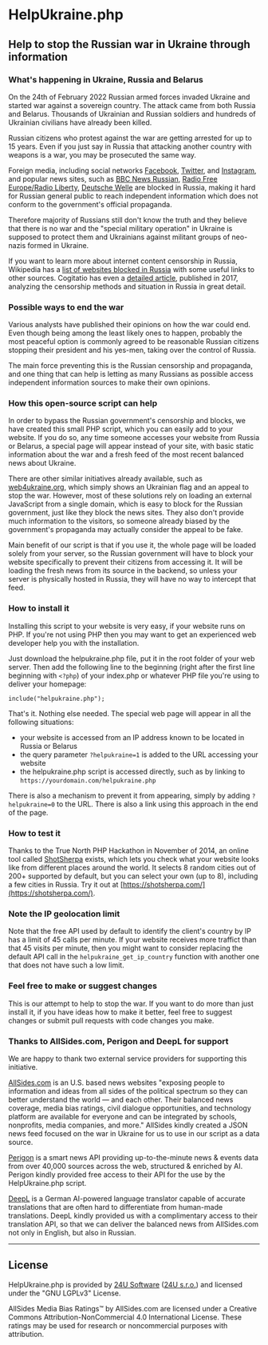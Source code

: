 # HelpUkraine.php

## Help to stop the Russian war in Ukraine through information


### What's happening in Ukraine, Russia and Belarus

On the 24th of February 2022 Russian armed forces invaded Ukraine and started war against a sovereign country. The attack came from both Russia and Belarus. Thousands of Ukrainian and Russian soldiers and hundreds of Ukrainian civilians have already been killed.

Russian citizens who protest against the war are getting arrested for up to 15 years. Even if you just say in Russia that attacking another country with weapons is a war, you may be prosecuted the same way.

Foreign media, including social networks [Facebook](https://facebook.com), [Twitter](https://twitter.com), and [Instagram](https://instagram.com), and popular news sites, such as [BBC News Russian](http://www.bbc.com/russian), [Radio Free Europe/Radio Liberty](https://rferl.org), [Deutsche Welle](https://dw.com) are blocked in Russia, making it hard for Russian general public to reach independent information which does not conform to the government's official propaganda.

Therefore majority of Russians still don't know the truth and they believe that there is no war and the "special military operation" in Ukraine is supposed to protect them and Ukrainians against militant groups of neo-nazis formed in Ukraine.

If you want to learn more about internet content censorship in Russia, Wikipedia has a [list of websites blocked in Russia](https://en.wikipedia.org/wiki/List_of_websites_blocked_in_Russia) with some useful links to other sources. Cogitatio has even a [detailed article](https://www.cogitatiopress.com/mediaandcommunication/article/viewFile/816/816), published in 2017, analyzing the censorship methods and situation in Russia in great detail.


### Possible ways to end the war

Various analysts have published their opinions on how the war could end. Even though being among the least likely ones to happen, probably the most peaceful option is commonly agreed to be reasonable Russian citizens stopping their president and his yes-men, taking over the control of Russia.

The main force preventing this is the Russian censorship and propaganda, and one thing that can help is letting as many Russians as possible access independent information sources to make their own opinions.


### How this open-source script can help

In order to bypass the Russian government's censorship and blocks, we have created this small PHP script, which you can easily add to your website. If you do so, any time someone accesses your website from Russia or Belarus, a special page will appear instead of your site, with basic static information about the war and a fresh feed of the most recent balanced news about Ukraine.

There are other similar initiatives already available, such as [web4ukraine.org](https://web4ukraine.org), which simply shows an Ukrainian flag and an appeal to stop the war. However, most of these solutions rely on loading an external JavaScript from a single domain, which is easy to block for the Russian government, just like they block the news sites. They also don't provide much information to the visitors, so someone already biased by the government's propaganda may actually consider the appeal to be fake.

Main benefit of our script is that if you use it, the whole page will be loaded solely from your server, so the Russian government will have to block your website specifically to prevent their citizens from accessing it. It will be loading the fresh news from its source in the backend, so unless your server is physically hosted in Russia, they will have no way to intercept that feed.


### How to install it

Installing this script to your website is very easy, if your website runs on PHP. If you're not using PHP then you may want to get an experienced web developer help you with the installation.

Just download the helpukraine.php file, put it in the root folder of your web server. Then add the following line to the beginning (right after the first line beginning with `<?php`) of your index.php or whatever PHP file you're using to deliver your homepage:

`include("helpukraine.php");`

That's it. Nothing else needed. The special web page will appear in all the following situations:

* your website is accessed from an IP address known to be located in Russia or Belarus
* the query parameter `?helpukraine=1` is added to the URL accessing your website
* the helpukraine.php script is accessed directly, such as by linking to `https://yourdomain.com/helpukraine.php`

There is also a mechanism to prevent it from appearing, simply by adding `?helpukraine=0` to the URL. There is also a link using this approach in the end of the page.


### How to test it

Thanks to the True North PHP Hackathon in November of 2014, an online tool called [ShotSherpa](https://shotsherpa.com/) exists, which lets you check what your website looks like from different places around the world. It selects 8 random cities out of 200+ supported by default, but you can select your own (up to 8), including a few cities in Russia. Try it out at [https://shotsherpa.com/](https://shotsherpa.com/).


### Note the IP geolocation limit

Note that the free API used by default to identify the client's country by IP has a limit of 45 calls per minute. If your website receives more traffict than that 45 visits per minute, then you might want to consider replacing the default API call in the `helpukraine_get_ip_country` function with another one that does not have such a low limit.


### Feel free to make or suggest changes

This is our attempt to help to stop the war. If you want to do more than just install it, if you have ideas how to make it better, feel free to suggest changes or submit pull requests with code changes you make.


### Thanks to AllSides.com, Perigon and DeepL for support

We are happy to thank two external service providers for supporting this initiative.

[AllSides.com](https://www.allsides.com/) is an U.S. based news websites "exposing people to information and ideas from all sides of the political spectrum so they can better understand the world — and each other. Their balanced news coverage, media bias ratings, civil dialogue opportunities, and technology platform are available for everyone and can be integrated by schools, nonprofits, media companies, and more." AllSides kindly created a JSON news feed focused on the war in Ukraine for us to use in our script as a data source.

[Perigon](https://goperigon.com/) is a smart news API providing up-to-the-minute news & events data from over 40,000 sources across the web, structured & enriched by AI. Perigon kindly provided free access to their API for the use by the HelpUkraine.php script.

[DeepL](https://www.deepl.com/) is a German AI-powered language translator capable of accurate translations that are often hard to differentiate from human-made translations. DeepL kindly provided us with a complimentary access to their translation API, so that we can deliver the balanced news from AllSides.com not only in English, but also in Russian.

___

## License

HelpUkraine.php is provided by [24U Software](https://24usoftware.com) ([24U s.r.o.](https://24u.cz)) and licensed under the "GNU LGPLv3" License.

AllSides Media Bias Ratings:tm: by AllSides.com are licensed under a Creative Commons Attribution-NonCommercial 4.0 International License. These ratings may be used for research or noncommercial purposes with attribution.